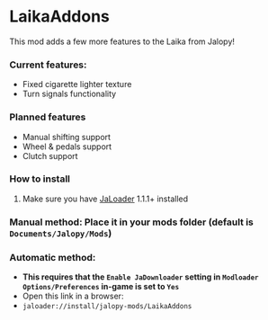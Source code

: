 # LaikaAddons

This mod adds a few more features to the Laika from Jalopy!

### Current features:
* Fixed cigarette lighter texture
* Turn signals functionality

### Planned features
* Manual shifting support
* Wheel & pedals support
* Clutch support

### How to install
1. Make sure you have [JaLoader](https://github.com/theLeaxx/JaLoader) 1.1.1+ installed
### Manual method: Place it in your mods folder (default is `Documents/Jalopy/Mods`)
### Automatic method: 
* **This requires that the `Enable JaDownloader` setting in `Modloader Options/Preferences` in-game is set to `Yes`**
* Open this link in a browser:
* `jaloader://install/jalopy-mods/LaikaAddons`
